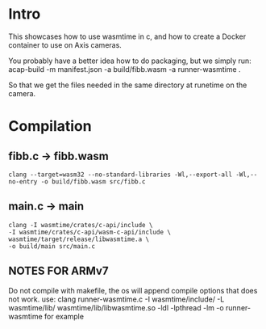 # Intro
This showcases how to use wasmtime in c, and how to create
a Docker container to use on Axis cameras.

You probably have a better idea how to do packaging, but we simply run: acap-build -m manifest.json -a build/fibb.wasm -a runner-wasmtime .

So that we get the files needed in the same directory at runetime on the camera. 

# Compilation
## fibb.c -> fibb.wasm
```
clang --target=wasm32 --no-standard-libraries -Wl,--export-all -Wl,--no-entry -o build/fibb.wasm src/fibb.c
```

## main.c -> main
```
clang -I wasmtime/crates/c-api/include \
-I wasmtime/crates/c-api/wasm-c-api/include \
wasmtime/target/release/libwasmtime.a \
-o build/main src/main.c
```


## NOTES FOR ARMv7
Do not compile with makefile, the os will append compile options that does not work.
use:
clang runner-wasmtime.c -I wasmtime/include/ -L wasmtime/lib/ wasmtime/lib/libwasmtime.so -ldl -lpthread -lm -o runner-wasmtime
for example